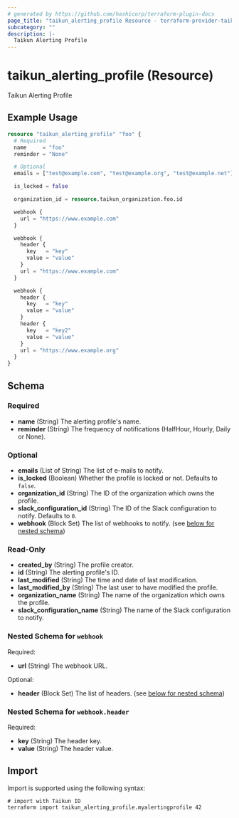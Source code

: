 ```yaml
---
# generated by https://github.com/hashicorp/terraform-plugin-docs
page_title: "taikun_alerting_profile Resource - terraform-provider-taikun"
subcategory: ""
description: |-
  Taikun Alerting Profile
---
```


# taikun_alerting_profile (Resource)

Taikun Alerting Profile

## Example Usage

```terraform
resource "taikun_alerting_profile" "foo" {
  # Required
  name     = "foo"
  reminder = "None"

  # Optional
  emails = ["test@example.com", "test@example.org", "test@example.net"]

  is_locked = false

  organization_id = resource.taikun_organization.foo.id

  webhook {
    url = "https://www.example.com"
  }

  webhook {
    header {
      key   = "key"
      value = "value"
    }
    url = "https://www.example.com"
  }

  webhook {
    header {
      key   = "key"
      value = "value"
    }
    header {
      key   = "key2"
      value = "value"
    }
    url = "https://www.example.org"
  }
}
```

<!-- schema generated by tfplugindocs -->
## Schema

### Required

- **name** (String) The alerting profile's name.
- **reminder** (String) The frequency of notifications (HalfHour, Hourly, Daily or None).

### Optional

- **emails** (List of String) The list of e-mails to notify.
- **is_locked** (Boolean) Whether the profile is locked or not. Defaults to `false`.
- **organization_id** (String) The ID of the organization which owns the profile.
- **slack_configuration_id** (String) The ID of the Slack configuration to notify. Defaults to `0`.
- **webhook** (Block Set) The list of webhooks to notify. (see [below for nested schema](#nestedblock--webhook))

### Read-Only

- **created_by** (String) The profile creator.
- **id** (String) The alerting profile's ID.
- **last_modified** (String) The time and date of last modification.
- **last_modified_by** (String) The last user to have modified the profile.
- **organization_name** (String) The name of the organization which owns the profile.
- **slack_configuration_name** (String) The name of the Slack configuration to notify.

<a id="nestedblock--webhook"></a>
### Nested Schema for `webhook`

Required:

- **url** (String) The webhook URL.

Optional:

- **header** (Block Set) The list of headers. (see [below for nested schema](#nestedblock--webhook--header))

<a id="nestedblock--webhook--header"></a>
### Nested Schema for `webhook.header`

Required:

- **key** (String) The header key.
- **value** (String) The header value.

## Import

Import is supported using the following syntax:

```shell
# import with Taikun ID
terraform import taikun_alerting_profile.myalertingprofile 42
```
